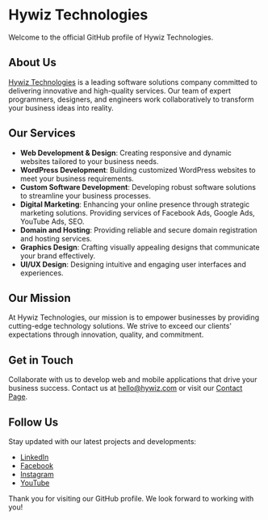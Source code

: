 # Hywiz Technologies

Welcome to the official GitHub profile of Hywiz Technologies.

## About Us
[Hywiz Technologies](https://hywiz.com) is a leading software solutions company committed to delivering innovative and high-quality services. Our team of expert programmers, designers, and engineers work collaboratively to transform your business ideas into reality.

## Our Services
- **Web Development & Design**: Creating responsive and dynamic websites tailored to your business needs.
- **WordPress Development**: Building customized WordPress websites to meet your business requirements.
- **Custom Software Development**: Developing robust software solutions to streamline your business processes.
- **Digital Marketing**: Enhancing your online presence through strategic marketing solutions. Providing services of Facebook Ads, Google Ads, YouTube Ads, SEO.
- **Domain and Hosting**: Providing reliable and secure domain registration and hosting services.
- **Graphics Design**: Crafting visually appealing designs that communicate your brand effectively.
- **UI/UX Design**: Designing intuitive and engaging user interfaces and experiences.

## Our Mission
At Hywiz Technologies, our mission is to empower businesses by providing cutting-edge technology solutions. We strive to exceed our clients' expectations through innovation, quality, and commitment.

## Get in Touch
Collaborate with us to develop web and mobile applications that drive your business success. Contact us at [hello@hywiz.com](mailto:hello@hywiz.com) or visit our [Contact Page](https://hywiz.com/contact-us/).

## Follow Us
Stay updated with our latest projects and developments:
- [LinkedIn](https://www.linkedin.com/company/hywiz-technologies/)
- [Facebook](https://www.facebook.com/HywizTechnologies/)
- [Instagram](https://www.instagram.com/hywiztechnologies/)
- [YouTube](https://www.youtube.com/@hywiztechnologies)

Thank you for visiting our GitHub profile. We look forward to working with you!
